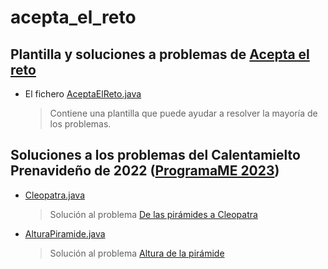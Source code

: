 # acepta_el_reto
## Plantilla y soluciones a problemas de [Acepta el reto](https://www.aceptaelreto.com/)
* El fichero [AceptaElReto.java](/src/AceptaElReto.java) 
  > Contiene una plantilla que puede ayudar a resolver la mayoría de los problemas.
## Soluciones a los problemas del Calentamielto Prenavideño de 2022 ([ProgramaME 2023](https://www.aceptaelreto.com/problems/categories.php/?cat=154))
* [Cleopatra.java](/src/concururso_navideno_2022/Cleopatra.java)
  > Solución al problema [De las pirámides a Cleopatra](https://www.aceptaelreto.com/problem/statement.php?id=657&cat=154)
* [AlturaPiramide.java](/src/concururso_navideno_2022/AlturaPiramide.java)
  > Solución al problema [Altura de la pirámide](https://www.aceptaelreto.com/problem/statement.php?id=658&cat=154)
